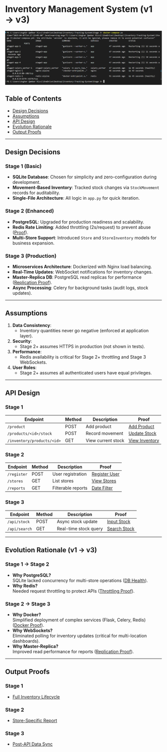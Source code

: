 # Inventory Management System (v1 → v3)

![Stage 3 Docker Deployment](./Stage%203/Output/Docker/Docker.png)

## Table of Contents
- [Design Decisions](#design-decisions)
- [Assumptions](#assumptions)
- [API Design](#api-design)
- [Evolution Rationale](#evolution-rationale-v1--v3)
- [Output Proofs](#output-proofs)

---

## Design Decisions

### Stage 1 (Basic)
- **SQLite Database**: Chosen for simplicity and zero-configuration during development.
- **Movement-Based Inventory**: Tracked stock changes via `StockMovement` records for auditability.
- **Single-File Architecture**: All logic in `app.py` for quick iteration.

### Stage 2 (Enhanced)
- **PostgreSQL**: Upgraded for production readiness and scalability.
- **Redis Rate Limiting**: Added throttling (2s/request) to prevent abuse ([Proof](./Stage%202/Output/Checking%20Throttling.png)).
- **Multi-Store Support**: Introduced `Store` and `StoreInventory` models for business expansion.

### Stage 3 (Production)
- **Microservices Architecture**: Dockerized with Nginx load balancing.
- **Real-Time Updates**: WebSocket notifications for inventory changes.
- **Master-Replica DB**: PostgreSQL read replicas for performance ([Replication Proof](./Stage%203/Output/Database/tables%20replicating.png)).
- **Async Processing**: Celery for background tasks (audit logs, stock updates).

---

## Assumptions
1. **Data Consistency**: 
   - Inventory quantities never go negative (enforced at application layer).
2. **Security**: 
   - Stage 2+ assumes HTTPS in production (not shown in tests).
3. **Performance**: 
   - Redis availability is critical for Stage 2+ throttling and Stage 3 WebSockets.
4. **User Roles**: 
   - Stage 2+ assumes all authenticated users have equal privileges.

---

## API Design

### Stage 1
| Endpoint | Method | Description | Proof |
|----------|--------|-------------|-------|
| `/product` | POST | Add product | [Add Product](./Stage%201/Output%20Images/Adding%20Product.png) |
| `/products/<id>/stock` | POST | Record movement | [Update Stock](./Stage%201/Output%20Images/Updating%20Product%20Movement.png) |
| `/inventory/products/<id>` | GET | View current stock | [View Inventory](./Stage%201/Output%20Images/View%20Inventory.png) |

### Stage 2
| Endpoint | Method | Description | Proof |
|----------|--------|-------------|-------|
| `/register` | POST | User registration | [Register User](./Stage%202/Output/Register%20User.png) |
| `/stores` | GET | List stores | [View Stores](./Stage%202/Output/View%20Stores.png) |
| `/reports` | GET | Filterable reports | [Date Filter](./Stage%202/Output/View%20Report%20By%20Date.png) |

### Stage 3
| Endpoint | Method | Description | Proof |
|----------|--------|-------------|-------|
| `/api/stock` | POST | Async stock update | [Input Stock](./Stage%203/Output/Postman/Input%20Stock.png) |
| `/api/search` | GET | Real-time stock query | [Search Stock](./Stage%203/Output/Postman/Searching%20Stock.png) |

---

## Evolution Rationale (v1 → v3)

### Stage 1 → Stage 2
- **Why PostgreSQL?**  
  SQLite lacked concurrency for multi-store operations ([DB Health](./Stage%203/Output/Postman/Checking%20Health%20Of%20DB.png)).
- **Why Redis?**  
  Needed request throttling to protect APIs ([Throttling Proof](./Stage%202/Output/Checking%20Throttling.png)).

### Stage 2 → Stage 3
- **Why Docker?**  
  Simplified deployment of complex services (Flask, Celery, Redis) ([Docker Proof](./Stage%203/Output/Docker/Docker.png)).
- **Why WebSockets?**  
  Eliminated polling for inventory updates (critical for multi-location dashboards).
- **Why Master-Replica?**  
  Improved read performance for reports ([Replication Proof](./Stage%203/Output/Database/data%20replicating.png)).

---

## Output Proofs
### Stage 1
- [Full Inventory Lifecycle](./Stage%201/Output%20Images/View%20Inventory%20After%20Updating.png)

### Stage 2
- [Store-Specific Report](./Stage%202/Output/View%20Report%20By%20Store%20id.png)

### Stage 3
- [Post-API Data Sync](./Stage%203/Output/Database/After%20Api%20Data%20replicated.png)
